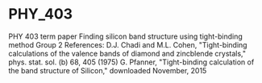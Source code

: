 # PHY_403

PHY 403 term paper
Finding silicon band structure using tight-binding method
Group 2
References: 
D.J. Chadi and M.L. Cohen, "Tight-binding calculations of the valence bands of diamond and zincblende crystals," phys. stat. sol. (b) 68, 405 (1975)
G. Pfanner, "Tight-binding calculation of the band structure of Silicon," downloaded November, 2015

